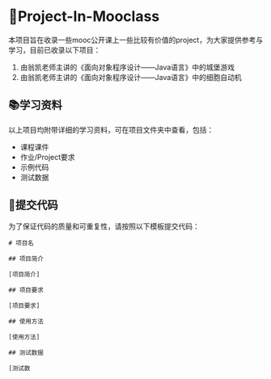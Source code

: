 # 🎉Project-In-Mooclass

本项目旨在收录一些mooc公开课上一些比较有价值的project，为大家提供参考与学习，目前已收录以下项目：

1. 由翁凯老师主讲的《面向对象程序设计——Java语言》中的城堡游戏
2. 由翁凯老师主讲的《面向对象程序设计——Java语言》中的细胞自动机

## 📚学习资料

以上项目均附带详细的学习资料，可在项目文件夹中查看，包括：

* 课程课件
* 作业/Project要求
* 示例代码
* 测试数据

## 📝提交代码

为了保证代码的质量和可重复性，请按照以下模板提交代码：

```
# 项目名

## 项目简介

[项目简介]

## 项目要求

[项目要求]

## 使用方法

[使用方法]

## 测试数据

[测试数
